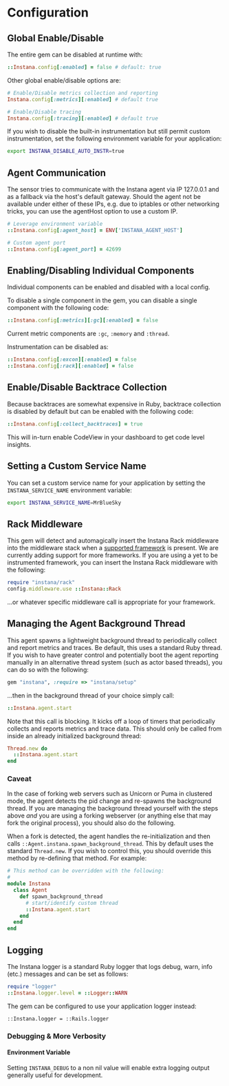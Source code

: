 # Configuration

## Global Enable/Disable

The entire gem can be disabled at runtime with:

```Ruby
::Instana.config[:enabled] = false # default: true
```

Other global enable/disable options are:

```Ruby
# Enable/Disable metrics collection and reporting
Instana.config[:metrics][:enabled] # default true

# Enable/Disable tracing
Instana.config[:tracing][:enabled] # default true
```

If you wish to disable the built-in instrumentation but still permit custom instrumentation, set the following environment variable for your application:

```sh
export INSTANA_DISABLE_AUTO_INSTR=true
```

## Agent Communication

The sensor tries to communicate with the Instana agent via IP 127.0.0.1 and as a fallback via the host's default gateway. Should the agent not be available under either of these IPs, e.g. due to iptables or other networking tricks, you can use the agentHost option to use a custom IP.

```Ruby
# Leverage environment variable
::Instana.config[:agent_host] = ENV['INSTANA_AGENT_HOST']

# Custom agent port
::Instana.config[:agent_port] = 42699
```

## Enabling/Disabling Individual Components

Individual components can be enabled and disabled with a local config.

To disable a single component in the gem, you can disable a single component with the following code:

```Ruby
::Instana.config[:metrics][:gc][:enabled] = false
```
Current metric components are `:gc`, `:memory` and `:thread`.

Instrumentation can be disabled as:

```Ruby
::Instana.config[:excon][:enabled] = false
::Instana.config[:rack][:enabled] = false
```

## Enable/Disable Backtrace Collection

Because backtraces are somewhat expensive in Ruby, backtrace collection is disabled by default but can be enabled with the following code:

```Ruby
::Instana.config[:collect_backtraces] = true
```

This will in-turn enable CodeView in your dashboard to get code level insights.

## Setting a Custom Service Name

You can set a custom service name for your application by setting the `INSTANA_SERVICE_NAME` environment variable:

```sh
export INSTANA_SERVICE_NAME=MrBlueSky
```

## Rack Middleware

This gem will detect and automagically insert the Instana Rack middleware into the middleware stack when a [supported framework](https://docs.instana.io/ecosystem/ruby/) is present.  We are currently adding support for more frameworks.  If you are using a yet to be instrumented framework, you can insert the Instana Rack middleware with the following:

```Ruby
require "instana/rack"
config.middleware.use ::Instana::Rack
```

...or whatever specific middleware call is appropriate for your framework.


## Managing the Agent Background Thread

This agent spawns a lightweight background thread to periodically collect and report metrics and traces.  Be default, this uses a standard Ruby thread.  If you wish to have greater control and potentially boot the agent reporting manually in an alternative thread system (such as actor based threads), you can do so with the following:

```Ruby
gem "instana", :require => "instana/setup"
```

...then in the background thread of your choice simply call:

```Ruby
::Instana.agent.start
```

Note that this call is blocking.  It kicks off a loop of timers that periodically collects and reports metrics and trace data.  This should only be called from inside an already initialized background thread:

```Ruby
Thread.new do
  ::Instana.agent.start
end
```

### Caveat

In the case of forking web servers such as Unicorn or Puma in clustered mode, the agent detects the pid change and re-spawns the background thread.  If you are managing the background thread yourself with the steps above _and_ you are using a forking webserver (or anything else that may fork the original process), you should also do the following.

When a fork is detected, the agent handles the re-initialization and then calls `::Agent.instana.spawn_background_thread`.  This by default uses the standard `Thread.new`.  If you wish to control this, you should override this method by re-defining that method.  For example:

```ruby
# This method can be overridden with the following:
#
module Instana
  class Agent
    def spawn_background_thread
      # start/identify custom thread
      ::Instana.agent.start
    end
  end
end
```

## Logging

The Instana logger is a standard Ruby logger that logs debug, warn, info
(etc.) messages and can be set as follows:

```Ruby
require "logger"
::Instana.logger.level = ::Logger::WARN
```

The gem can be configured to use your application logger instead:

```
::Instana.logger = ::Rails.logger
```

### Debugging & More Verbosity

#### Environment Variable

Setting `INSTANA_DEBUG` to a non nil value will enable extra logging output generally useful
for development.
